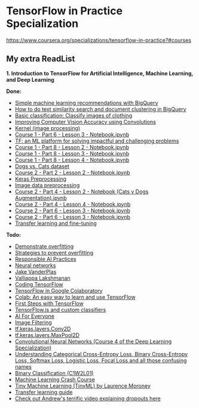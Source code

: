 # TensorFlow in Practice Specialization
https://www.coursera.org/specializations/tensorflow-in-practice?#courses


## My extra ReadList

**1. Introduction to TensorFlow for Artificial Intelligence, Machine Learning, and Deep Learning**

**Done:**
- [Simple machine learning recommendations with BigQuery](https://www.linkedin.com/pulse/simple-machine-learning-recommendations-bigquery-thomas-van-latum/)
- [How to do text similarity search and document clustering in BigQuery](https://towardsdatascience.com/how-to-do-text-similarity-search-and-document-clustering-in-bigquery-75eb8f45ab65)
- [Basic classification: Classify images of clothing](https://www.tensorflow.org/tutorials/keras/classification)
- [Improving Computer Vision Accuracy using Convolutions](https://colab.research.google.com/github/lmoroney/dlaicourse/blob/master/Course%201%20-%20Part%206%20-%20Lesson%202%20-%20Notebook.ipynb)
- [Kernel (image processing)](https://en.wikipedia.org/wiki/Kernel_(image_processing))
- [Course 1 - Part 6 - Lesson 3 - Notebook.ipynb](https://colab.research.google.com/github/lmoroney/dlaicourse/blob/master/Course%201%20-%20Part%206%20-%20Lesson%203%20-%20Notebook.ipynb)
- [TF: an ML platform for solving impactful and challenging problems](https://www.youtube.com/watch?v=NlpS-DhayQA)
- [Course 1 - Part 8 - Lesson 2 - Notebook.ipynb](https://colab.research.google.com/github/lmoroney/dlaicourse/blob/master/Course%201%20-%20Part%208%20-%20Lesson%202%20-%20Notebook.ipynb)
- [Course 1 - Part 8 - Lesson 3 - Notebook.ipynb](https://colab.research.google.com/github/lmoroney/dlaicourse/blob/master/Course%201%20-%20Part%208%20-%20Lesson%203%20-%20Notebook.ipynb)
- [Course 1 - Part 8 - Lesson 4 - Notebook.ipynb](https://colab.research.google.com/github/lmoroney/dlaicourse/blob/master/Course%201%20-%20Part%208%20-%20Lesson%204%20-%20Notebook.ipynb)
- [Dogs vs. Cats dataset](https://www.kaggle.com/c/dogs-vs-cats/data)
- [Course 2 - Part 2 - Lesson 2 - Notebook.ipynb](https://colab.research.google.com/github/lmoroney/dlaicourse/blob/master/Course%202%20-%20Part%202%20-%20Lesson%202%20-%20Notebook.ipynb)
- [Keras Preprocessing](https://github.com/keras-team/keras-preprocessing)
- [Image data preprocessing](https://keras.io/api/preprocessing/image/)
- [Course 2 - Part 4 - Lesson 2 - Notebook (Cats v Dogs Augmentation).ipynb](https://colab.research.google.com/github/lmoroney/dlaicourse/blob/master/Course%202%20-%20Part%204%20-%20Lesson%202%20-%20Notebook%20(Cats%20v%20Dogs%20Augmentation).ipynb)
- [Course 2 - Part 4 - Lesson 4 - Notebook.ipynb](https://colab.research.google.com/github/lmoroney/dlaicourse/blob/master/Course%202%20-%20Part%204%20-%20Lesson%204%20-%20Notebook.ipynb)
- [Course 2 - Part 6 - Lesson 3 - Notebook.ipynb](https://colab.research.google.com/github/lmoroney/dlaicourse/blob/master/Course%202%20-%20Part%206%20-%20Lesson%203%20-%20Notebook.ipynb)
- [Course 2 - Part 6 - Lesson 3 - Notebook.ipynb](https://colab.research.google.com/github/lmoroney/dlaicourse/blob/master/Course%202%20-%20Part%206%20-%20Lesson%203%20-%20Notebook.ipynb#scrollTo=1xJZ5glPPCRz)
- [Transfer learning and fine-tuning](https://www.tensorflow.org/tutorials/images/transfer_learning)




**Todo:**
- [Demonstrate overfitting](https://www.tensorflow.org/tutorials/keras/overfit_and_underfit#demonstrate_overfitting)
- [Strategies to prevent overfitting](https://www.tensorflow.org/tutorials/keras/overfit_and_underfit#strategies_to_prevent_overfitting)
- [Responsible AI Practices](https://ai.google/responsibilities/responsible-ai-practices/)
- [Neural networks](https://www.youtube.com/playlist?list=PLZHQObOWTQDNU6R1_67000Dx_ZCJB-3pi)
- [Jake VanderPlas](http://vanderplas.com/speaking.html)
- [Valliappa Lakshmanan](https://aisoftwarellc.weebly.com/)
- [Coding TensorFlow](https://www.youtube.com/playlist?list=PLQY2H8rRoyvwLbzbnKJ59NkZvQAW9wLbx)
- [TensorFlow in Google Colaboratory](https://www.youtube.com/playlist?list=PLQY2H8rRoyvyK5aEDAI3wUUqC_F0oEroL)
- [Colab: An easy way to learn and use TensorFlow](https://medium.com/tensorflow/colab-an-easy-way-to-learn-and-use-tensorflow-d74d1686e309)
- [First Steps with TensorFlow](https://aihub.cloud.google.com/s?category=notebook)
- [TensorFlow.js and custom classifiers](http://www.laurencemoroney.com/tensorflow-js-and-custom-classifiers/)
- [AI For Everyone](https://www.deeplearning.ai/ai-for-everyone/)
- [Image Filtering](https://lodev.org/cgtutor/filtering.html)
- [tf.keras.layers.Conv2D](https://www.tensorflow.org/api_docs/python/tf/keras/layers/Conv2D)
- [tf.keras.layers.MaxPool2D](https://www.tensorflow.org/api_docs/python/tf/keras/layers/MaxPool2D)
- [Convolutional Neural Networks (Course 4 of the Deep Learning Specialization)](https://www.youtube.com/playlist?list=PLkDaE6sCZn6Gl29AoE31iwdVwSG-KnDzF)
- [Understanding Categorical Cross-Entropy Loss, Binary Cross-Entropy Loss, Softmax Loss, Logistic Loss, Focal Loss and all those confusing names](https://gombru.github.io/2018/05/23/cross_entropy_loss/)
- [Binary Classification (C1W2L01)](https://www.youtube.com/watch?v=eqEc66RFY0I&t=6s)
- [Machine Learning Crash Course](https://developers.google.com/machine-learning/crash-course)
- [Tiny Machine Learning (TinyML) by Laurence Moroney](https://programs.edx.org/harvard-tiny-ml)
- [Transfer learning guide](https://www.tensorflow.org/guide/keras/transfer_learning)
- [Check out Andrew's terrific video explaining dropouts here](https://www.youtube.com/watch?v=ARq74QuavAo)